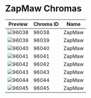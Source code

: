 # ZapMaw Chromas



| Preview | Chroma ID | Name |
|---------|-----------|------|
| ![96038](https://raw.communitydragon.org/latest/plugins/rcp-be-lol-game-data/global/default/v1/champion-chroma-images/96/96038.png) | 96038 | ZapMaw |
| ![96039](https://raw.communitydragon.org/latest/plugins/rcp-be-lol-game-data/global/default/v1/champion-chroma-images/96/96039.png) | 96039 | ZapMaw |
| ![96040](https://raw.communitydragon.org/latest/plugins/rcp-be-lol-game-data/global/default/v1/champion-chroma-images/96/96040.png) | 96040 | ZapMaw |
| ![96041](https://raw.communitydragon.org/latest/plugins/rcp-be-lol-game-data/global/default/v1/champion-chroma-images/96/96041.png) | 96041 | ZapMaw |
| ![96042](https://raw.communitydragon.org/latest/plugins/rcp-be-lol-game-data/global/default/v1/champion-chroma-images/96/96042.png) | 96042 | ZapMaw |
| ![96043](https://raw.communitydragon.org/latest/plugins/rcp-be-lol-game-data/global/default/v1/champion-chroma-images/96/96043.png) | 96043 | ZapMaw |
| ![96044](https://raw.communitydragon.org/latest/plugins/rcp-be-lol-game-data/global/default/v1/champion-chroma-images/96/96044.png) | 96044 | ZapMaw |
| ![96045](https://raw.communitydragon.org/latest/plugins/rcp-be-lol-game-data/global/default/v1/champion-chroma-images/96/96045.png) | 96045 | ZapMaw |